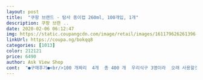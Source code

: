 ```yaml
---
layout: post 
title:  "쿠팡 브랜드 - 탐사 종이컵 260ml, 100개입, 1개" 
description: 쿠팡 브랜 ..
date: 2020-02-06 06:12:47 
img: https://static.coupangcdn.com/image/retail/images/161179626261396-0ee3d290-63ae-4ea2-a70e-f8ea95284820.jpg 
linkUrl: https://coupa.ng/bokqq8 
categories: [1013] 
color: 212121 
price: 6490 
author: Ask View Shop 
cont:  "●구매후기●<br/>100 개짜리  4개  총 400 개  우리식구 3명이라  오래 사용할것같아요<br/>13온스컵처럼 엄청 도톰하진않지만 보통이상은되어효<br/>2017.<br/>8.<br/>17일 저녁에 주문 하니 다음날 18일 오후 2시경에 왔어요<br/>245미리 부으니 딱 넘치지않게 좋아효<br/>가끔 남편이 아이스커피먹을때 쓰는데.<br/>.<br/><br/>그리고 아들이 과자를 달라고할때 컵에 달라고하거든요<br/>그리고 자판기컵보난 깊어서 쓰러지지않아 좋으내효<br/>깔끔떠는지모르겠는데 컵에넣고 팝콘처럼 먹는걸 좋아해효<br/>나가서 위생비닐에 엉켜있는 물건꺼내려면 두손다써야하는데<br/>나름 튼튼하고 좋으내효 먼저 콜라부터 따라보았는데<br/>냉커피 마실때 얼음넣어서 마시기 편해요<br/>너무 재료아낀 종이컵은 잡기도 무섭드라고요<br/>늘 작은사이즈만 사용하다 조금 큰사이즈 쓰니 좋아요<br/>다음에 다쓰면 또 구매해야 겠어요<br/>들고 걸으면 넘칠것같아효<br/>디자인도 6가지인데 깔끔하고, 뒷면에는 눈금 표시가 되어있어요.<br/> 저는 딱히 눈금은 볼일이 없지만, 디자인은 깔끔해서 좋네요.<br/> 종이컵에 음료 따라놔도 좀 덜 성의없어 보이구요.<br/><br/>디자인도 넘 예뻐요 컵무늬는총 6가지입니다<br/>막대과자 넣고 아들이 먹을때 높이가 얕은건 쓰러지곤했거든효 홋<br/>면봉이라던지... <br/>아기물건 가지고 나갈때 저는 컵에 넣고 위생비닐에 넣어 가거든요<br/>무엇보다 겁이 두툼해서 버리기 아까울정도예요^^<br/>뭐.<br/>.<br/>거진 침만뭍이고 겉만핧고 버리지만서두효<br/>블랙커피 타놓고 친구전화와서 1시간 넘게 통화하고 까먹고 다른일하고 3시간정도 지났는데도 종이컵이 그대로  튼튼해서 완전 깜놀 했어요<br/>비싼 아이디어스 네이밍유리컵있는데 구지 안쓰고... <br/>컵을.<br/>.<br/><br/>사용한지 일주일 됐습니다.<br/><br/>사진  참고 하시라고 사진 몆장 올려요<br/>사진에 마트에서 산 저렴한 종이컵과 비교해본건데, 자판기 종이컵 크기입니다.<br/> 탐사 종이컵 주문할때 사이즈를 잘 몰라서 대충 주문했는데, 자판기 종이컵보다 더 크네요.<br/> 커피 마시기 너무 좋네요.<br/><br/>세상에 종이컵은 없어져야하지만.<br/>.<br/>애기있는집은 꼭 필요해서요<br/>아메리카노 마실때 연하게 마신는거 좋아해서 딱이구요<br/>알뜰배송 이용해서 쿠팡맨말고 타택배사 통해서 받았습니다.<br/> 박스가 조금 찌그러져서 오긴했지만, 종이컵은 전혀 이상이 없어서 사용했어요.<br/><br/>앞으로 다른 종이컵은 못 쓸것같아요<br/>애기물따라주는건 절대아닌데.<br/>.<br/><br/>완전 로켓배송 엄청빠라서 좋아요<br/>우선 무형광 이구 천연펄프라서  더 좋은거 같아요<br/>조금 시간지나도 누글누글 심하게 눅눅해짐없구요<br/>종이재질도 튼튼하고 빳빳해서 물도 서너번 따라 마셔봤는데 우그러지지도 찢어지지도 않습니다.<br/> 물 담아서 한참 나둬도 괜찮네요.<br/> 동영상으로 찍어도 두께 비교가 잘안되네요.<br/> 자판기 컵하고는 비교가 안되게 훨씬 두꺼워요.<br/><br/>종이컵인데 가겹이 좀 비싸긴 하지만, 지금까지 써본 종이컵 중 최고에요!<br/>컵에 넣어가면 오픈하고 세우기만 하면 금방 한손으로 처리가 가능해서요<br/>콜라넣고 5분지나니 약간 수분을먹내효<br/>탄탄한게 괜찮내요<br/>탐사 종이컵 260ml  써보니 넘 좋네요<br/>하여간 집에 많이는 아니지만 두줄이상은 보유하고있어효<br/>" 
---
```

